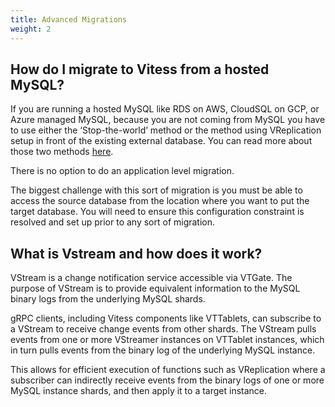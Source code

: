 ```yaml
---
title: Advanced Migrations
weight: 2
---
```


## How do I migrate to Vitess from a hosted MySQL?

If you are running a hosted MySQL like RDS on AWS, CloudSQL on GCP, or Azure managed MySQL, because you are not coming from MySQL you have to use either the ‘Stop-the-world’ method or the method using VReplication setup in front of the existing external database.  You can read more about those two methods [here](https://vitess.io/docs/user-guides/migration/migrate-data/).

There is no option to do an application level migration. 

The biggest challenge with this sort of migration is you must be able to access the source database from the location where you want to put the target database. You will need to ensure this configuration constraint is resolved and set up prior to any sort of migration.

## What is Vstream and how does it work?

VStream is a change notification service accessible via VTGate. The purpose of VStream is to provide equivalent information to the MySQL binary logs from the underlying MySQL shards. 

gRPC clients, including Vitess components like VTTablets, can subscribe to a VStream to receive change events from other shards. The VStream pulls events from one or more VStreamer instances on VTTablet instances, which in turn pulls events from the binary log of the underlying MySQL instance. 

This allows for efficient execution of functions such as VReplication where a subscriber can indirectly receive events from the binary logs of one or more MySQL instance shards, and then apply it to a target instance. 
